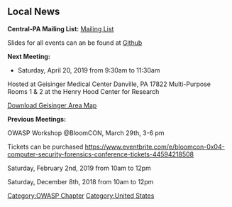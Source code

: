 ## Local News

**Central-PA Mailing List:** [Mailing
List](https://groups.google.com/a/owasp.org/forum/#!forum/central-pennsylvania-chapter/join)

Slides for all events can an be found at
[Github](https://github.com/outofcontrolnate/Central-Pennsylvania--OWASP)

**Next Meeting:**

  - Saturday, April 20, 2019 from 9:30am to 11:30am

Hosted at Geisinger Medical Center Danville, PA 17822 Multi-Purpose
Rooms 1 & 2 at the Henry Hood Center for Research

[Download Geisinger Area
Map](https://www.geisinger.org/-/media/OneGeisinger/pdfs/ghs/patient-care/find-a-location/gmc/Geisinger-Medical-Center-campus-map.pdf?la=en)

**Previous Meetings:**

OWASP Workshop @BloomCON, March 29th, 3-6 pm

Tickets can be purchased
<https://www.eventbrite.com/e/bloomcon-0x04-computer-security-forensics-conference-tickets-44594218508>

Saturday, February 2nd, 2019 from 10am to 12pm

Saturday, December 8th, 2018 from 10am to 12pm

[Category:OWASP Chapter](Category:OWASP_Chapter "wikilink")
[Category:United States](Category:United_States "wikilink")